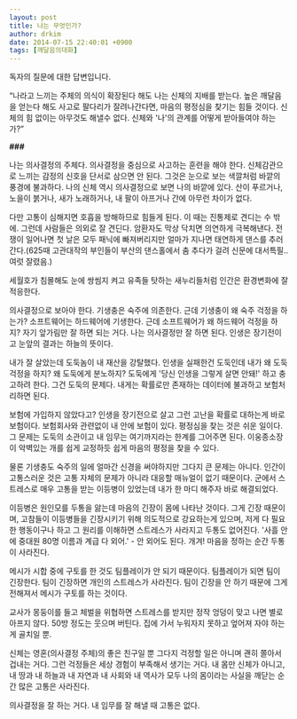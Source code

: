 ```yaml
---
layout: post
title: 나는 무엇인가?
author: drkim
date: 2014-07-15 22:40:01 +0900
tags: [깨달음의대화]
---
```

  


독자의 질문에 대한 답변입니다. 

  


“나라고 느끼는 주체의 의식이 확장된다 해도 나는 신체의 지배를 받는다. 높은 깨달음을 얻는다 해도 사고로 팔다리가 잘려나간다면, 마음의 평정심을 찾기는 힘들 것이다. 신체의 힘 없이는 아무것도 해낼수 없다. 신체와 '나'의 관계를 어떻게 받아들여야 하는가?”

  


  **###**

  


나는 의사결정의 주체다. 의사결정을 중심으로 사고하는 훈련을 해야 한다. 신체감관으로 느끼는 감정의 신호을 단서로 삼으면 안 된다. 그것은 눈으로 보는 색깔처럼 바깥의 풍경에 불과하다. 나의 신체 역시 의사결정으로 보면 나의 바깥에 있다. 산이 푸르거나, 노을이 붉거나, 새가 노래하거나, 내 팔이 아프거나 간에 아무런 차이가 없다. 

  


다만 고통이 심해지면 호흡을 방해하므로 힘들게 된다. 이 때는 진통제로 견디는 수 밖에. 그런데 사람들은 의외로 잘 견딘다. 암환자도 막상 닥치면 의연하게 극복해낸다. 전쟁이 일어나면 첫 날은 모두 패닉에 빠져버리지만 얼마가 지나면 태연하게 댄스를 추러 간다.(625때 고관대작의 부인들이 부산의 댄스홀에서 춤 추다가 걸려 신문에 대서특필.. 여럿 잘렸음.) 

  


세월호가 침몰해도 눈에 쌍씸지 켜고 유족들 탓하는 새누리들처럼 인간은 환경변화에 잘 적응한다. 

  


의사결정으로 보아야 한다. 기생충은 숙주에 의존한다. 근데 기생충이 왜 숙주 걱정을 하는가? 소프트웨어는 하드웨어에 기생한다. 근데 소프트웨어가 왜 하드웨어 걱정을 하지? 자기 앞가림만 잘 하면 되는 거다. 나는 의사결정만 잘 하면 된다. 인생은 장기전이고 눈앞의 결과는 하늘의 뜻이다.

  


내가 잘 살았는데 도둑놈이 내 재산을 강탈했다. 인생을 실패한건 도둑인데 내가 왜 도둑걱정을 하지? 왜 도둑에게 분노하지? 도둑에게 '당신 인생을 그렇게 살면 안돼!' 하고 충고하려 한다. 그건 도둑의 문제다. 내게는 확률로만 존재하는 데이터에 불과하고 보험처리하면 된다. 

  


보험에 가입하지 않았다고? 인생을 장기전으로 살고 그런 고난을 확률로 대하는게 바로 보험이다. 보험회사와 관련없이 내 안에 보험이 있다. 평정심을 찾는 것은 쉬운 일이다. 그 문제는 도둑의 소관이고 내 임무는 여기까지라는 한계를 그어주면 된다. 이웅종소장이 악벽있는 개를 쉽게 교정하듯 쉽게 마음의 평정을 찾을 수 있다. 

  


물론 기생충도 숙주의 일에 얼마간 신경을 써야하지만 그다지 큰 문제는 아니다. 인간이 고통스러운 것은 고통 자체의 문제가 아니라 대응할 매뉴얼이 없기 때문이다. 군에서 스트레스로 매우 고통을 받는 이등병이 있었는데 내가 한 마디 해주자 바로 해결되었다. 

  


이등병은 원인모를 두통을 앓는데 마음의 긴장이 몸에 나타난 것이다. 그게 긴장 때문이며, 고참들이 이등병들을 긴장시키기 위해 의도적으로 강요하는게 있으며, 저게 다 필요한 행동이구나 하고 그 원리를 이해하면 스트레스가 사라지고 두통도 없어진다. '사흘 안에 중대원 80명 이름과 계급 다 외어.' - 안 외어도 된다. 개겨! 마음을 정하는 순간 두통이 사라진다. 

  


메시가 시합 중에 구토를 한 것도 팀플레이가 안 되기 때문이다. 팀플레이가 되면 팀이 긴장한다. 팀이 긴장하면 개인의 스트레스가 사라진다. 팀이 긴장을 안 하기 때문에 그게 전해져서 메시가 구토를 하는 것이다. 

  


교사가 몽둥이를 들고 체벌을 위협하면 스트레스를 받지만 정작 엉덩이 맞고 나면 별로 아프지 않다. 50방 정도는 웃으며 버틴다. 집에 가서 누워자지 못하고 엎어져 자야 하는게 골치일 뿐. 

  


신체는 영혼(의사결정 주체)의 좋은 친구일 뿐 그다지 걱정할 일은 아니며 괜히 쫄아서 겁내는 거다. 그런 걱정들은 세상 경험이 부족해서 생기는 거다. 내 몸만 신체가 아니고, 내 땅과 내 하늘과 내 자연과 내 사회와 내 역사가 모두 나의 몸이라는 사실을 깨닫는 순간 많은 고통은 사라진다. 

  


의사결정을 잘 하는 거다. 내 임무를 잘 해낼 때 고통은 없다.